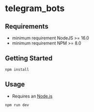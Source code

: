 # telegram_bots

## Requirements

- minimum requirement NodeJS >= 16.0
- minimum requirement NPM >= 8.0

## Getting Started

```shell
npm install
```

## Usage

- Requires an [Node.js](https://nodejs.org/)

```shell
npm run dev
```
